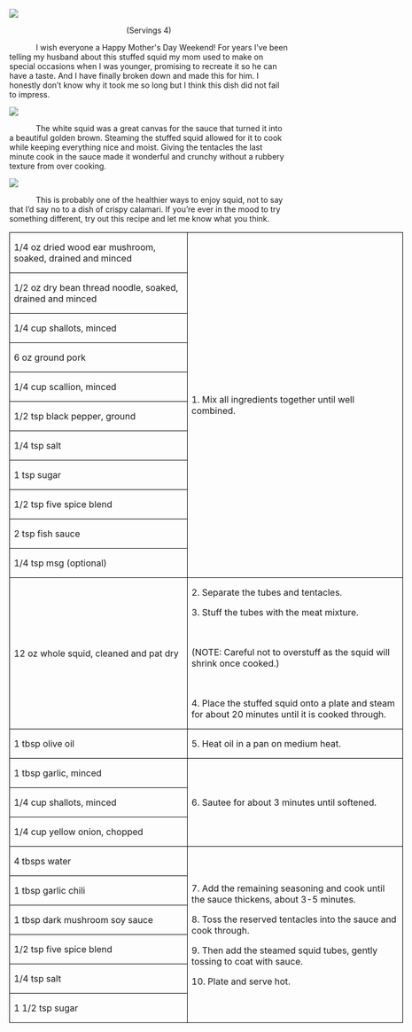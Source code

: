 ![](images/2016/02/20150927-IMG_5962.jpg)
<p align=center style='text-align:center'><span>(Servings 4)</span></p>

<p style='text-indent:.5in'><span>I wish everyone a Happy Mother's Day Weekend! For
years I’ve been telling my husband about this stuffed squid my mom used to make
on special occasions when I was younger, promising to recreate it so he can
have a taste. And I have finally broken down and made this for him. I honestly
don’t know why it took me so long but I think this dish did not fail to
impress.</span></p>

![](images/2016/02/20150927-DSC_4356.jpg)

<p style='text-indent:.5in'><span>The
white squid was a great canvas for the sauce that turned it into a beautiful
golden brown. Steaming the stuffed squid allowed for it to cook while keeping
everything nice and moist. Giving the tentacles the last minute cook in the
sauce made it wonderful and crunchy without a rubbery texture from over
cooking. </span></p>

![](images/2016/02/20150927-DSC_4374.jpg)

<p style='text-indent:.5in'><span>This
is probably one of the healthier ways to enjoy squid, not to say that I’d say
no to a dish of crispy calamari. If you’re ever in the mood to try something
different, try out this recipe and let me know what you think.</span></p>

<table class=MsoTableGrid border=1 cellspacing=0 cellpadding=0 width=533
 style='width:533.15pt;border-collapse:collapse;border:none'>
 <tr style='height:25.5pt'>
  <td width=239 style='width:239.4pt;border:solid windowtext 1.0pt;padding:
  0in 5.4pt 0in 5.4pt;height:25.5pt'>
  <p><span>1/4 oz dried wood ear
  mushroom, soaked, drained and minced</span></p>
  </td>
  <td width=294 rowspan=11 style='width:293.75pt;border:solid windowtext 1.0pt;
  border-left:none;padding:0in 5.4pt 0in 5.4pt;height:25.5pt'>
  <p><span>1. Mix all ingredients
  together until well combined.</span></p>
  </td>
 </tr>
 <tr style='height:22.9pt'>
  <td width=239 style='width:239.4pt;border:solid windowtext 1.0pt;border-top:
  none;padding:0in 5.4pt 0in 5.4pt;height:22.9pt'>
  <p><span>1/2 oz dry bean thread
  noodle, soaked, drained and minced</span></p>
  </td>
 </tr>
 <tr style='height:22.9pt'>
  <td width=239 style='width:239.4pt;border:solid windowtext 1.0pt;border-top:
  none;padding:0in 5.4pt 0in 5.4pt;height:22.9pt'>
  <p><span>1/4 cup shallots, minced</span></p>
  </td>
 </tr>
 <tr style='height:22.9pt'>
  <td width=239 style='width:239.4pt;border:solid windowtext 1.0pt;border-top:
  none;padding:0in 5.4pt 0in 5.4pt;height:22.9pt'>
  <p><span>6 oz ground pork</span></p>
  </td>
 </tr>
 <tr style='height:22.9pt'>
  <td width=239 style='width:239.4pt;border:solid windowtext 1.0pt;border-top:
  none;padding:0in 5.4pt 0in 5.4pt;height:22.9pt'>
  <p><span>1/4 cup scallion, minced</span></p>
  </td>
 </tr>
 <tr style='height:22.9pt'>
  <td width=239 style='width:239.4pt;border:solid windowtext 1.0pt;border-top:
  none;padding:0in 5.4pt 0in 5.4pt;height:22.9pt'>
  <p><span>1/2 tsp black pepper,
  ground</span></p>
  </td>
 </tr>
 <tr style='height:22.9pt'>
  <td width=239 style='width:239.4pt;border:solid windowtext 1.0pt;border-top:
  none;padding:0in 5.4pt 0in 5.4pt;height:22.9pt'>
  <p><span>1/4 tsp salt</span></p>
  </td>
 </tr>
 <tr style='height:22.9pt'>
  <td width=239 style='width:239.4pt;border:solid windowtext 1.0pt;border-top:
  none;padding:0in 5.4pt 0in 5.4pt;height:22.9pt'>
  <p><span>1 tsp sugar</span></p>
  </td>
 </tr>
 <tr style='height:22.9pt'>
  <td width=239 style='width:239.4pt;border:solid windowtext 1.0pt;border-top:
  none;padding:0in 5.4pt 0in 5.4pt;height:22.9pt'>
  <p><span>1/2 tsp five spice blend</span></p>
  </td>
 </tr>
 <tr style='height:22.9pt'>
  <td width=239 style='width:239.4pt;border:solid windowtext 1.0pt;border-top:
  none;padding:0in 5.4pt 0in 5.4pt;height:22.9pt'>
  <p><span>2 tsp fish sauce</span></p>
  </td>
 </tr>
 <tr style='height:22.9pt'>
  <td width=239 style='width:239.4pt;border:solid windowtext 1.0pt;border-top:
  none;padding:0in 5.4pt 0in 5.4pt;height:22.9pt'>
  <p><span>1/4 tsp msg (optional)</span></p>
  </td>
 </tr>
 <tr style='height:22.9pt'>
  <td width=239 style='width:239.4pt;border:solid windowtext 1.0pt;border-top:
  none;padding:0in 5.4pt 0in 5.4pt;height:22.9pt'>
  <p><span>12 oz whole squid, cleaned
  and pat dry</span></p>
  </td>
  <td width=294 style='width:293.75pt;border-top:none;border-left:none;
  border-bottom:solid windowtext 1.0pt;border-right:solid windowtext 1.0pt;
  padding:0in 5.4pt 0in 5.4pt;height:22.9pt'>
  <p><span>2. Separate the tubes and
  tentacles.</span></p>
  <p><span>3. Stuff the tubes with
  the meat mixture.</span></p>
  <p><span>&nbsp;</span></p>
  <p><span>(NOTE: Careful not to
  overstuff as the squid will shrink once cooked.)</span></p>
  <p><span>&nbsp;</span></p>
  <p><span>4. Place the stuffed squid
  onto a plate and steam for about 20 minutes until it is cooked through.</span></p>
  </td>
 </tr>
 <tr style='height:22.9pt'>
  <td width=239 style='width:239.4pt;border:solid windowtext 1.0pt;border-top:
  none;padding:0in 5.4pt 0in 5.4pt;height:22.9pt'>
  <p><span>1 tbsp olive oil</span></p>
  </td>
  <td width=294 style='width:293.75pt;border-top:none;border-left:none;
  border-bottom:solid windowtext 1.0pt;border-right:solid windowtext 1.0pt;
  padding:0in 5.4pt 0in 5.4pt;height:22.9pt'>
  <p><span>5. Heat oil in a pan on
  medium heat.</span></p>
  </td>
 </tr>
 <tr style='height:22.9pt'>
  <td width=239 style='width:239.4pt;border:solid windowtext 1.0pt;border-top:
  none;padding:0in 5.4pt 0in 5.4pt;height:22.9pt'>
  <p><span>1 tbsp garlic, minced</span></p>
  </td>
  <td width=294 rowspan=3 style='width:293.75pt;border-top:none;border-left:
  none;border-bottom:solid windowtext 1.0pt;border-right:solid windowtext 1.0pt;
  padding:0in 5.4pt 0in 5.4pt;height:22.9pt'>
  <p><span>6. Sautee for about 3
  minutes until softened.</span></p>
  </td>
 </tr>
 <tr style='height:22.9pt'>
  <td width=239 style='width:239.4pt;border:solid windowtext 1.0pt;border-top:
  none;padding:0in 5.4pt 0in 5.4pt;height:22.9pt'>
  <p><span>1/4 cup shallots, minced</span></p>
  </td>
 </tr>
 <tr style='height:22.9pt'>
  <td width=239 style='width:239.4pt;border:solid windowtext 1.0pt;border-top:
  none;padding:0in 5.4pt 0in 5.4pt;height:22.9pt'>
  <p><span>1/4 cup yellow onion,
  chopped</span></p>
  </td>
 </tr>
 <tr style='height:22.9pt'>
  <td width=239 style='width:239.4pt;border:solid windowtext 1.0pt;border-top:
  none;padding:0in 5.4pt 0in 5.4pt;height:22.9pt'>
  <p><span>4 tbsps water</span></p>
  </td>
  <td width=294 rowspan=6 style='width:293.75pt;border-top:none;border-left:
  none;border-bottom:solid windowtext 1.0pt;border-right:solid windowtext 1.0pt;
  padding:0in 5.4pt 0in 5.4pt;height:22.9pt'>
  <p><span>7. Add the remaining
  seasoning and cook until the sauce thickens, about 3-5 minutes.</span></p>
  <p><span>8. Toss the reserved tentacles
  into the sauce and cook through.</span></p>
  <p><span>9. Then add the steamed
  squid tubes, gently tossing to coat with sauce.</span></p>
  <p><span>10. Plate and serve hot.</span></p>
  </td>
 </tr>
 <tr style='height:22.9pt'>
  <td width=239 style='width:239.4pt;border:solid windowtext 1.0pt;border-top:
  none;padding:0in 5.4pt 0in 5.4pt;height:22.9pt'>
  <p><span>1 tbsp garlic chili</span></p>
  </td>
 </tr>
 <tr style='height:22.9pt'>
  <td width=239 style='width:239.4pt;border:solid windowtext 1.0pt;border-top:
  none;padding:0in 5.4pt 0in 5.4pt;height:22.9pt'>
  <p><span>1 tbsp dark mushroom soy
  sauce</span></p>
  </td>
 </tr>
 <tr style='height:22.9pt'>
  <td width=239 style='width:239.4pt;border:solid windowtext 1.0pt;border-top:
  none;padding:0in 5.4pt 0in 5.4pt;height:22.9pt'>
  <p><span>1/2 tsp five spice blend</span></p>
  </td>
 </tr>
 <tr style='height:22.9pt'>
  <td width=239 style='width:239.4pt;border:solid windowtext 1.0pt;border-top:
  none;padding:0in 5.4pt 0in 5.4pt;height:22.9pt'>
  <p><span>1/4 tsp salt</span></p>
  </td>
 </tr>
 <tr style='height:22.9pt'>
  <td width=239 style='width:239.4pt;border:solid windowtext 1.0pt;border-top:
  none;padding:0in 5.4pt 0in 5.4pt;height:22.9pt'>
  <p><span>1 1/2 tsp sugar</span></p>
  </td>
 </tr>
</table>